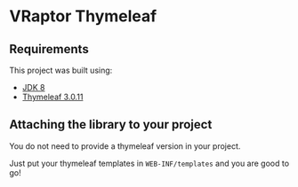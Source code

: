# VRaptor Thymeleaf

## Requirements

This project was built using:

- [JDK 8](https://www.oracle.com/technetwork/java/javase/downloads/jdk8-downloads-2133151.html)
- [Thymeleaf 3.0.11](https://www.thymeleaf.org/documentation.html)

## Attaching the library to your project

You do not need to provide a thymeleaf version in your project.

Just put your thymeleaf templates in `WEB-INF/templates` and you are good to go!